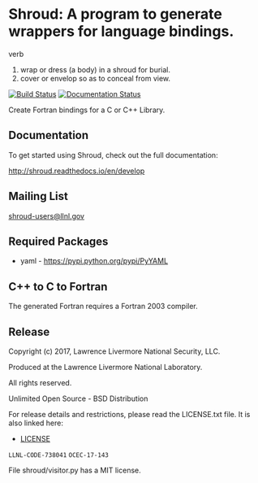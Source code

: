 # Shroud: A program to generate wrappers for language bindings.

verb
1. wrap or dress (a body) in a shroud for burial.
2. cover or envelop so as to conceal from view.

[![Build Status](https://travis-ci.org/LLNL/shroud.svg?branch=develop)](https://travis-ci.org/LLNL/shroud)
[![Documentation Status](https://readthedocs.org/projects/shroud/badge/?version=develop)](http://shroud.readthedocs.io/en/latest/?badge=develop)

Create Fortran bindings for a C or C++ Library.

## Documentation

To get started using Shroud, check out the full documentation:

http://shroud.readthedocs.io/en/develop

## Mailing List

shroud-users@llnl.gov

## Required Packages

*  yaml - https://pypi.python.org/pypi/PyYAML

## C++ to C to Fortran

The generated Fortran requires a Fortran 2003 compiler.

## Release

Copyright (c) 2017, Lawrence Livermore National Security, LLC.

Produced at the Lawrence Livermore National Laboratory.

All rights reserved.

Unlimited Open Source - BSD Distribution

For release details and restrictions, please read the LICENSE.txt file.
It is also linked here:
- [LICENSE](./LICENSE)

`LLNL-CODE-738041`  `OCEC-17-143`

File shroud/visitor.py has a MIT license.
